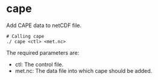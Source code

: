 # cape

Add CAPE data to netCDF file. 

```
# Calling cape
./ cape <ctl> <met.nc>
```
The required parameters are:
* ctl: The control file.
* met.nc: The data file into which cape should be added.
